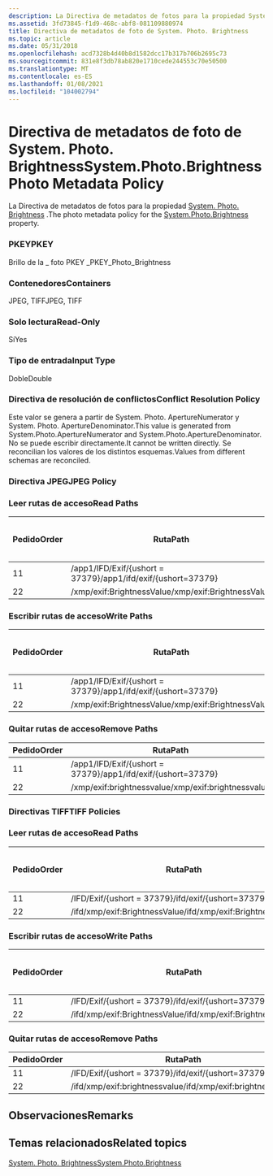 ```yaml
---
description: La Directiva de metadatos de fotos para la propiedad System. Photo. Brightness.
ms.assetid: 3fd73845-f1d9-468c-abf8-081109880974
title: Directiva de metadatos de foto de System. Photo. Brightness
ms.topic: article
ms.date: 05/31/2018
ms.openlocfilehash: acd7328b4d40b8d1582dcc17b317b706b2695c73
ms.sourcegitcommit: 831e8f3db78ab820e1710cede244553c70e50500
ms.translationtype: MT
ms.contentlocale: es-ES
ms.lasthandoff: 01/08/2021
ms.locfileid: "104002794"
---
```

# <a name="systemphotobrightness-photo-metadata-policy"></a><span data-ttu-id="d2d70-103">Directiva de metadatos de foto de System. Photo. Brightness</span><span class="sxs-lookup"><span data-stu-id="d2d70-103">System.Photo.Brightness Photo Metadata Policy</span></span>

<span data-ttu-id="d2d70-104">La Directiva de metadatos de fotos para la propiedad [System. Photo. Brightness](../properties/props-system-photo-aperture.md) .</span><span class="sxs-lookup"><span data-stu-id="d2d70-104">The photo metadata policy for the [System.Photo.Brightness](../properties/props-system-photo-aperture.md) property.</span></span>

### <a name="pkey"></a><span data-ttu-id="d2d70-105">PKEY</span><span class="sxs-lookup"><span data-stu-id="d2d70-105">PKEY</span></span>

<span data-ttu-id="d2d70-106">Brillo de la \_ foto PKEY \_</span><span class="sxs-lookup"><span data-stu-id="d2d70-106">PKEY\_Photo\_Brightness</span></span>

### <a name="containers"></a><span data-ttu-id="d2d70-107">Contenedores</span><span class="sxs-lookup"><span data-stu-id="d2d70-107">Containers</span></span>

<span data-ttu-id="d2d70-108">JPEG, TIFF</span><span class="sxs-lookup"><span data-stu-id="d2d70-108">JPEG, TIFF</span></span>

### <a name="read-only"></a><span data-ttu-id="d2d70-109">Solo lectura</span><span class="sxs-lookup"><span data-stu-id="d2d70-109">Read-Only</span></span>

<span data-ttu-id="d2d70-110">Sí</span><span class="sxs-lookup"><span data-stu-id="d2d70-110">Yes</span></span>

### <a name="input-type"></a><span data-ttu-id="d2d70-111">Tipo de entrada</span><span class="sxs-lookup"><span data-stu-id="d2d70-111">Input Type</span></span>

<span data-ttu-id="d2d70-112">Doble</span><span class="sxs-lookup"><span data-stu-id="d2d70-112">Double</span></span>

### <a name="conflict-resolution-policy"></a><span data-ttu-id="d2d70-113">Directiva de resolución de conflictos</span><span class="sxs-lookup"><span data-stu-id="d2d70-113">Conflict Resolution Policy</span></span>

<span data-ttu-id="d2d70-114">Este valor se genera a partir de System. Photo. ApertureNumerator y System. Photo. ApertureDenominator.</span><span class="sxs-lookup"><span data-stu-id="d2d70-114">This value is generated from System.Photo.ApertureNumerator and System.Photo.ApertureDenominator.</span></span> <span data-ttu-id="d2d70-115">No se puede escribir directamente.</span><span class="sxs-lookup"><span data-stu-id="d2d70-115">It cannot be written directly.</span></span> <span data-ttu-id="d2d70-116">Se reconcilian los valores de los distintos esquemas.</span><span class="sxs-lookup"><span data-stu-id="d2d70-116">Values from different schemas are reconciled.</span></span>

### <a name="jpeg-policy"></a><span data-ttu-id="d2d70-117">Directiva JPEG</span><span class="sxs-lookup"><span data-stu-id="d2d70-117">JPEG Policy</span></span>

### <a name="read-paths"></a><span data-ttu-id="d2d70-118">Leer rutas de acceso</span><span class="sxs-lookup"><span data-stu-id="d2d70-118">Read Paths</span></span>



| <span data-ttu-id="d2d70-119">Pedido</span><span class="sxs-lookup"><span data-stu-id="d2d70-119">Order</span></span> | <span data-ttu-id="d2d70-120">Ruta</span><span class="sxs-lookup"><span data-stu-id="d2d70-120">Path</span></span>                          | <span data-ttu-id="d2d70-121">Formato de disco</span><span class="sxs-lookup"><span data-stu-id="d2d70-121">Disk Format</span></span> |
|-------|-------------------------------|-------------|
| <span data-ttu-id="d2d70-122">1</span><span class="sxs-lookup"><span data-stu-id="d2d70-122">1</span></span>     | <span data-ttu-id="d2d70-123">/app1/IFD/Exif/{ushort = 37379}</span><span class="sxs-lookup"><span data-stu-id="d2d70-123">/app1/ifd/exif/{ushort=37379}</span></span> |             |
| <span data-ttu-id="d2d70-124">2</span><span class="sxs-lookup"><span data-stu-id="d2d70-124">2</span></span>     | <span data-ttu-id="d2d70-125">/xmp/exif:BrightnessValue</span><span class="sxs-lookup"><span data-stu-id="d2d70-125">/xmp/exif:BrightnessValue</span></span>     |             |



 

### <a name="write-paths"></a><span data-ttu-id="d2d70-126">Escribir rutas de acceso</span><span class="sxs-lookup"><span data-stu-id="d2d70-126">Write Paths</span></span>



| <span data-ttu-id="d2d70-127">Pedido</span><span class="sxs-lookup"><span data-stu-id="d2d70-127">Order</span></span> | <span data-ttu-id="d2d70-128">Ruta</span><span class="sxs-lookup"><span data-stu-id="d2d70-128">Path</span></span>                          | <span data-ttu-id="d2d70-129">Formato de disco</span><span class="sxs-lookup"><span data-stu-id="d2d70-129">Disk Format</span></span> |
|-------|-------------------------------|-------------|
| <span data-ttu-id="d2d70-130">1</span><span class="sxs-lookup"><span data-stu-id="d2d70-130">1</span></span>     | <span data-ttu-id="d2d70-131">/app1/IFD/Exif/{ushort = 37379}</span><span class="sxs-lookup"><span data-stu-id="d2d70-131">/app1/ifd/exif/{ushort=37379}</span></span> |             |
| <span data-ttu-id="d2d70-132">2</span><span class="sxs-lookup"><span data-stu-id="d2d70-132">2</span></span>     | <span data-ttu-id="d2d70-133">/xmp/exif:BrightnessValue</span><span class="sxs-lookup"><span data-stu-id="d2d70-133">/xmp/exif:BrightnessValue</span></span>     |             |



 

### <a name="remove-paths"></a><span data-ttu-id="d2d70-134">Quitar rutas de acceso</span><span class="sxs-lookup"><span data-stu-id="d2d70-134">Remove Paths</span></span>



| <span data-ttu-id="d2d70-135">Pedido</span><span class="sxs-lookup"><span data-stu-id="d2d70-135">Order</span></span> | <span data-ttu-id="d2d70-136">Ruta</span><span class="sxs-lookup"><span data-stu-id="d2d70-136">Path</span></span>                          |
|-------|-------------------------------|
| <span data-ttu-id="d2d70-137">1</span><span class="sxs-lookup"><span data-stu-id="d2d70-137">1</span></span>     | <span data-ttu-id="d2d70-138">/app1/IFD/Exif/{ushort = 37379}</span><span class="sxs-lookup"><span data-stu-id="d2d70-138">/app1/ifd/exif/{ushort=37379}</span></span> |
| <span data-ttu-id="d2d70-139">2</span><span class="sxs-lookup"><span data-stu-id="d2d70-139">2</span></span>     | <span data-ttu-id="d2d70-140">/xmp/exif:brightnessvalue</span><span class="sxs-lookup"><span data-stu-id="d2d70-140">/xmp/exif:brightnessvalue</span></span>     |



 

### <a name="tiff-policies"></a><span data-ttu-id="d2d70-141">Directivas TIFF</span><span class="sxs-lookup"><span data-stu-id="d2d70-141">TIFF Policies</span></span>

### <a name="read-paths"></a><span data-ttu-id="d2d70-142">Leer rutas de acceso</span><span class="sxs-lookup"><span data-stu-id="d2d70-142">Read Paths</span></span>



| <span data-ttu-id="d2d70-143">Pedido</span><span class="sxs-lookup"><span data-stu-id="d2d70-143">Order</span></span> | <span data-ttu-id="d2d70-144">Ruta</span><span class="sxs-lookup"><span data-stu-id="d2d70-144">Path</span></span>                          | <span data-ttu-id="d2d70-145">Formato de disco</span><span class="sxs-lookup"><span data-stu-id="d2d70-145">Disk Format</span></span> |
|-------|-------------------------------|-------------|
| <span data-ttu-id="d2d70-146">1</span><span class="sxs-lookup"><span data-stu-id="d2d70-146">1</span></span>     | <span data-ttu-id="d2d70-147">/IFD/Exif/{ushort = 37379}</span><span class="sxs-lookup"><span data-stu-id="d2d70-147">/ifd/exif/{ushort=37379}</span></span>      |             |
| <span data-ttu-id="d2d70-148">2</span><span class="sxs-lookup"><span data-stu-id="d2d70-148">2</span></span>     | <span data-ttu-id="d2d70-149">/ifd/xmp/exif:BrightnessValue</span><span class="sxs-lookup"><span data-stu-id="d2d70-149">/ifd/xmp/exif:BrightnessValue</span></span> |             |



 

### <a name="write-paths"></a><span data-ttu-id="d2d70-150">Escribir rutas de acceso</span><span class="sxs-lookup"><span data-stu-id="d2d70-150">Write Paths</span></span>



| <span data-ttu-id="d2d70-151">Pedido</span><span class="sxs-lookup"><span data-stu-id="d2d70-151">Order</span></span> | <span data-ttu-id="d2d70-152">Ruta</span><span class="sxs-lookup"><span data-stu-id="d2d70-152">Path</span></span>                          | <span data-ttu-id="d2d70-153">Formato de disco</span><span class="sxs-lookup"><span data-stu-id="d2d70-153">Disk Format</span></span> |
|-------|-------------------------------|-------------|
| <span data-ttu-id="d2d70-154">1</span><span class="sxs-lookup"><span data-stu-id="d2d70-154">1</span></span>     | <span data-ttu-id="d2d70-155">/IFD/Exif/{ushort = 37379}</span><span class="sxs-lookup"><span data-stu-id="d2d70-155">/ifd/exif/{ushort=37379}</span></span>      |             |
| <span data-ttu-id="d2d70-156">2</span><span class="sxs-lookup"><span data-stu-id="d2d70-156">2</span></span>     | <span data-ttu-id="d2d70-157">/ifd/xmp/exif:BrightnessValue</span><span class="sxs-lookup"><span data-stu-id="d2d70-157">/ifd/xmp/exif:BrightnessValue</span></span> |             |



 

### <a name="remove-paths"></a><span data-ttu-id="d2d70-158">Quitar rutas de acceso</span><span class="sxs-lookup"><span data-stu-id="d2d70-158">Remove Paths</span></span>



| <span data-ttu-id="d2d70-159">Pedido</span><span class="sxs-lookup"><span data-stu-id="d2d70-159">Order</span></span> | <span data-ttu-id="d2d70-160">Ruta</span><span class="sxs-lookup"><span data-stu-id="d2d70-160">Path</span></span>                          |
|-------|-------------------------------|
| <span data-ttu-id="d2d70-161">1</span><span class="sxs-lookup"><span data-stu-id="d2d70-161">1</span></span>     | <span data-ttu-id="d2d70-162">/IFD/Exif/{ushort = 37379}</span><span class="sxs-lookup"><span data-stu-id="d2d70-162">/ifd/exif/{ushort=37379}</span></span>      |
| <span data-ttu-id="d2d70-163">2</span><span class="sxs-lookup"><span data-stu-id="d2d70-163">2</span></span>     | <span data-ttu-id="d2d70-164">/ifd/xmp/exif:brightnessvalue</span><span class="sxs-lookup"><span data-stu-id="d2d70-164">/ifd/xmp/exif:brightnessvalue</span></span> |



 

## <a name="remarks"></a><span data-ttu-id="d2d70-165">Observaciones</span><span class="sxs-lookup"><span data-stu-id="d2d70-165">Remarks</span></span>

## <a name="related-topics"></a><span data-ttu-id="d2d70-166">Temas relacionados</span><span class="sxs-lookup"><span data-stu-id="d2d70-166">Related topics</span></span>

<dl> <dt>

[<span data-ttu-id="d2d70-167">System. Photo. Brightness</span><span class="sxs-lookup"><span data-stu-id="d2d70-167">System.Photo.Brightness</span></span>](../properties/props-system-photo-aperture.md)
</dt> </dl>

 

 
